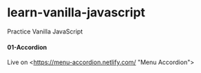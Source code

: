 # learn-vanilla-javascript
Practice Vanilla JavaScript

#### 01-Accordion
Live on <https://menu-accordion.netlify.com/ "Menu Accordion">
